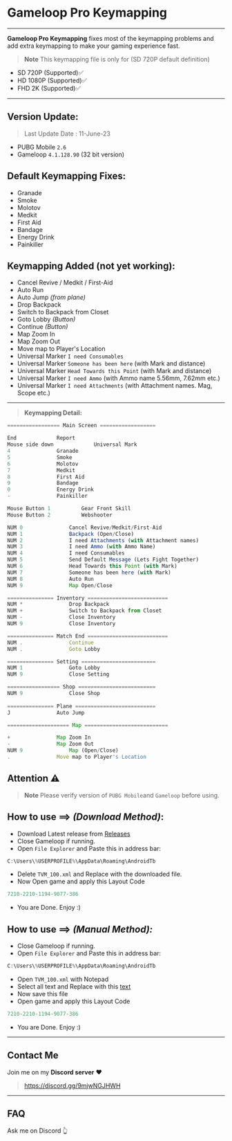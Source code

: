 # Gameloop Pro Keymapping

---

**Gameloop Pro Keymapping** fixes most of the keymapping problems and add extra keymapping to make your gaming experience fast. 
> **Note**
> This keymapping file is only for (SD 720P default definition)
- SD 720P (Supported)✅
- HD 1080P (Supported)✅
- FHD 2K (Supported)✅
---

## Version Update:
> Last Update Date : 11-June-23
- PUBG Mobile `2.6`
- Gameloop `4.1.128.90` (32 bit version)

## Default Keymapping Fixes:

- Granade
- Smoke
- Molotov
- Medkit
- First Aid
- Bandage
- Energy Drink
- Painkiller

## Keymapping Added (not yet working):

- Cancel Revive / Medkit / First-Aid
- Auto Run
- Auto Jump *(from plane)*
- Drop Backpack
- Switch to Backpack from Closet
- Goto Lobby *(Button)*
- Continue *(Button)*
- Map Zoom In
- Map Zoom Out
- Move map to Player's Location
- Universal Marker `I need Consumables`
- Universal Marker `Someone has been here` (with Mark and distance)
- Universal Marker `Head Towards this Point` (with Mark and distance)
- Universal Marker `I need Ammo` (with Ammo name 5.56mm, 7.62mm etc.)
- Universal Marker `I need Attachments` (with Attachment names. Mag, Scope etc.)

---

> **Keymapping Detail:**
```js
================= Main Screen ==================

End				Report
Mouse side down		        Universal Mark
4				Granade
5				Smoke
6				Molotov
7				Medkit
8				First Aid
9				Bandage
0				Energy Drink
-				Painkiller

Mouse Button 1 			Gear Front Skill
Mouse Button 2			Webshooter

NUM 0				Cancel Revive/Medkit/First-Aid
NUM 1				Backpack (Open/Close)
NUM 2				I need Attachments (with Attachment names)
NUM 3				I need Ammo (with Ammo Name)
NUM 4				I need Consumables
NUM 5				Send Default Message (Lets Fight Together)
NUM 6				Head Towards this Point (with Mark)
NUM 7				Someone has been here (with Mark)
NUM 8				Auto Run
NUM 9				Map Open/Close

=============== Inventory ==========================
NUM *				Drop Backpack
NUM +				Switch to Backpack from Closet
NUM -				Close Inventory
NUM 9				Close Inventory

=============== Match End ==========================
NUM .				Continue
NUM .				Goto Lobby

=============== Setting ========================
NUM 1				Goto Lobby
NUM 9				Close Setting

================= Shop =========================
NUM 9				Close Shop
	
=============== Plane ==========================
J 				Auto Jump

==================== Map ===========================

+				Map Zoom In
-				Map Zoom Out
NUM 9				Map (Open/Close)
.				Move map to Player's Location
```

## Attention ⚠️

> **Note**
> Please verify version of `PUBG Mobile`and `Gameloop` before using.
## How to use ==> *(Download Method)*:

- Download Latest release from [Releases](https://github.com/cool-dev-code/Gameloop-Pro-Keymapping/releases)
- Close Gameloop if running.
- Open `File Explorer` and Paste this in address bar: 
```js
C:\Users\%USERPROFILE%\AppData\Roaming\AndroidTb
```
- Delete `TVM_100.xml` and Replace with the downloaded file.
- Now Open game and apply this Layout Code 
```js
7210-2210-1194-9077-386
```
- You are Done. Enjoy :)


## How to use ==> *(Manual Method):*

- Close Gameloop if running.
- Open `File Explorer` and Paste this in address bar: 
```js
C:\Users\%USERPROFILE%\AppData\Roaming\AndroidTb
```
- Open `TVM_100.xml` with Notepad
- Select all text and Replace with this [text](https://github.com/cool-dev-code/Gameloop-Pro-Keymapping/blob/main/TVM_100.xml)
- Now save this file
- Open game and apply this Layout Code 
```js
7210-2210-1194-9077-386
```
- You are Done. Enjoy :)

---
## Contact Me
Join me on my **Discord server** ❤️
> https://discord.gg/9mjwNGJHWH
---
## FAQ
Ask me on Discord 👆
